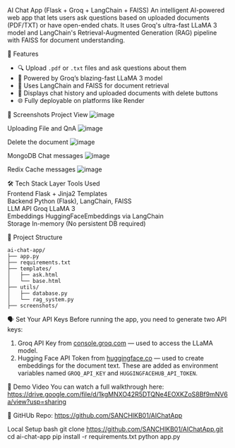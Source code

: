 AI Chat App (Flask + Groq + LangChain + FAISS)
An intelligent AI-powered web app that lets users ask questions based on uploaded documents (PDF/TXT) or have open-ended chats. It uses Groq's ultra-fast LLaMA 3 model and LangChain's Retrieval-Augmented Generation (RAG) pipeline with FAISS for document understanding.


🚀 Features
- 🔍 Upload `.pdf` or `.txt` files and ask questions about them
- 🧠 Powered by Groq’s blazing-fast LLaMA 3 model
- 🧰 Uses LangChain and FAISS for document retrieval
- 🧾 Displays chat history and uploaded documents with delete buttons
- 🌐 Fully deployable on platforms like Render


📸 Screenshots
Project View
![image](https://github.com/user-attachments/assets/cc9f92ee-a726-4627-9811-330d3cd9e876)

Uploading File and QnA
![image](https://github.com/user-attachments/assets/1cac202d-7156-4f4c-873f-a01a0c7037c0)

Delete the document
![image](https://github.com/user-attachments/assets/adf5ff38-aa97-4866-b670-0634a91715dc)

MongoDB Chat messages
![image](https://github.com/user-attachments/assets/77555947-0de6-40ee-9f5a-ad1062b14d7f)

Redix Cache messages
![image](https://github.com/user-attachments/assets/ba52f197-0e0b-47af-8cdb-79a3b97d7b8c)


🛠️ Tech Stack
  Layer                 Tools Used                                      
 Frontend           Flask + Jinja2 Templates                        
 Backend            Python (Flask), LangChain, FAISS                
 LLM API            Groq LLaMA 3       
 Embeddings         HuggingFaceEmbeddings via LangChain             
 Storage            In-memory (No persistent DB required)           
                     

📂 Project Structure
```
ai-chat-app/
├── app.py
├── requirements.txt
├── templates/
│   ├── ask.html
│   └── base.html
├── utils/
│   ├── database.py
│   └── rag_system.py
├── screenshots/
```


🗣️ Set Your API Keys 
Before running the app, you need to generate two API keys:  
 1. Groq API Key from [console.groq.com](https://console.groq.com) — used to access the LLaMA model.  
 2. Hugging Face API Token from [huggingface.co](https://huggingface.co/settings/tokens) — used to create embeddings for the document text.
These are added as environment variables named `GROQ_API_KEY` and `HUGGINGFACEHUB_API_TOKEN`.


🎥 Demo Video You can watch a full walkthrough here:
https://drive.google.com/file/d/1kgMNXO42R5DTQNe4EOXKZoS8Bf9mNV6a/view?usp=sharing


🔗 GitHUb Repo: https://github.com/SANCHIKB01/AIChatApp

Local Setup
bash
git clone https://github.com/SANCHIKB01/AIChatApp.git
cd ai-chat-app
pip install -r requirements.txt
python app.py




